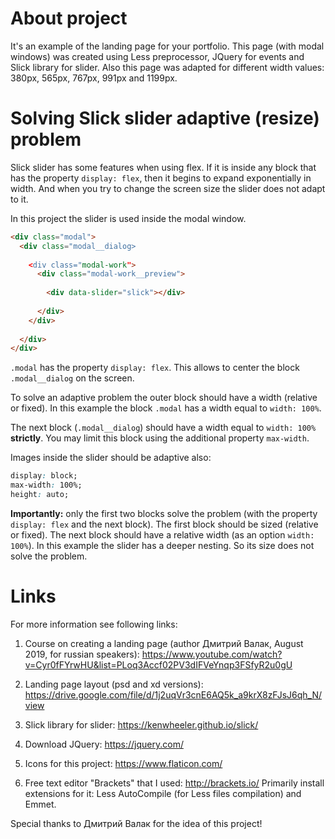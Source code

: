 # About project

It's an example of the landing page for your portfolio.
This page (with modal windows) was created using Less preprocessor, JQuery for events and Slick library for slider.
Also this page was adapted for different width values: 380px, 565px, 767px, 991px and 1199px.


# Solving Slick slider adaptive (resize) problem

Slick slider has some features when using flex. If it is inside any block that has the property `display: flex`, then it begins to expand exponentially in width. And when you try to change the screen size the slider does not adapt to it.

In this project the slider is used inside the modal window.
```html
<div class="modal">
  <div class="modal__dialog>
    
    <div class="modal-work">
      <div class="modal-work__preview">
        
        <div data-slider="slick"></div>
        
      </div>
    </div>
    
  </div>
</div>
```
`.modal` has the property `display: flex`. This allows to center the block `.modal__dialog` on the screen.

To solve an adaptive problem the outer block should have a width (relative or fixed). In this example the block `.modal` has a width equal to `width: 100%`.

The next block (`.modal__dialog`) should have a width equal to `width: 100%` __strictly__. You may limit this block using the additional property `max-width`.

Images inside the slider should be adaptive also:
```css
display: block;
max-width: 100%;
height: auto;
```

__Importantly:__ only the first two blocks solve the problem (with the property `display: flex` and the next block). The first block should be sized (relative or fixed). The next block should have a relative width (as an option `width: 100%`). In this example the slider has a deeper nesting. So its size does not solve the problem.


# Links

For more information see following links:

1. Course on creating a landing page (author Дмитрий Валак, August 2019, for russian speakers):
https://www.youtube.com/watch?v=Cyr0fFYrwHU&list=PLoq3Accf02PV3dIFVeYnqp3FSfyR2u0gU

2. Landing page layout (psd and xd versions):
https://drive.google.com/file/d/1j2uqVr3cnE6AQ5k_a9krX8zFJsJ6qh_N/view

3. Slick library for slider:
https://kenwheeler.github.io/slick/

4. Download JQuery:
https://jquery.com/

5. Icons for this project:
https://www.flaticon.com/

6. Free text editor "Brackets" that I used:
http://brackets.io/
Primarily install extensions for it: Less AutoCompile (for Less files compilation) and Emmet.


Special thanks to Дмитрий Валак for the idea of this project!
